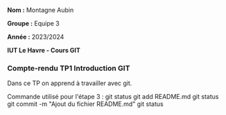 **Nom :** Montagne Aubin 

**Groupe :** Equipe 3

**Année :** 2023/2024

**IUT Le Havre - Cours GIT**

### Compte-rendu TP1 Introduction GIT

Dans ce TP on apprend à travailler avec git.

Commande utilisé pour l'étape 3 :
git status
git add README.md
git status
git commit -m "Ajout du fichier README.md"
git status